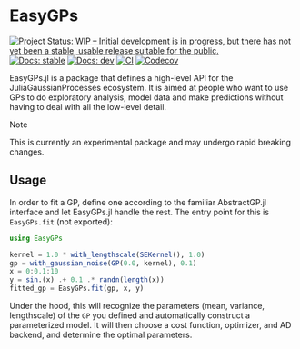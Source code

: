 # EasyGPs

[![Project Status: WIP – Initial development is in progress, but there has not yet been a stable, usable release suitable for the public.](https://www.repostatus.org/badges/latest/wip.svg)](https://www.repostatus.org/#wip)
[![Docs: stable](https://img.shields.io/badge/docs-stable-blue.svg)](https://JuliaGaussianProcesses.github.io/EasyGPs.jl/stable)
[![Docs: dev](https://img.shields.io/badge/docs-dev-blue.svg)](https://JuliaGaussianProcesses.github.io/EasyGPs.jl/dev)
[![CI](https://github.com/JuliaGaussianProcesses/EasyGPs.jl/actions/workflows/CI.yml/badge.svg)](https://github.com/JuliaGaussianProcesses/EasyGPs.jl/actions/workflows/CI.yml)
[![Codecov](https://codecov.io/gh/JuliaGaussianProcesses/EasyGPs.jl/branch/master/graph/badge.svg)](https://codecov.io/gh/JuliaGaussianProcesses/EasyGPs.jl/tree/master)

EasyGPs.jl is a package that defines a high-level API for the JuliaGaussianProcesses
ecosystem. It is aimed at people who want to use GPs to do exploratory analysis, model data
and make predictions without having to deal with all the low-level detail.

> [!NOTE]  
> This is currently an experimental package and may undergo rapid breaking changes.

## Usage

In order to fit a GP, define one according to the familiar AbstractGP.jl interface and
let EasyGPs.jl handle the rest. The entry point for this is `EasyGPs.fit` (not exported):

```julia
using EasyGPs

kernel = 1.0 * with_lengthscale(SEKernel(), 1.0)
gp = with_gaussian_noise(GP(0.0, kernel), 0.1)
x = 0:0.1:10
y = sin.(x) .+ 0.1 .* randn(length(x))
fitted_gp = EasyGPs.fit(gp, x, y)
```

Under the hood, this will recognize the parameters (mean, variance, lengthscale) of the `GP`
you defined and automatically construct a parameterized model. It will then choose a cost
function, optimizer, and AD backend, and determine the optimal parameters.
